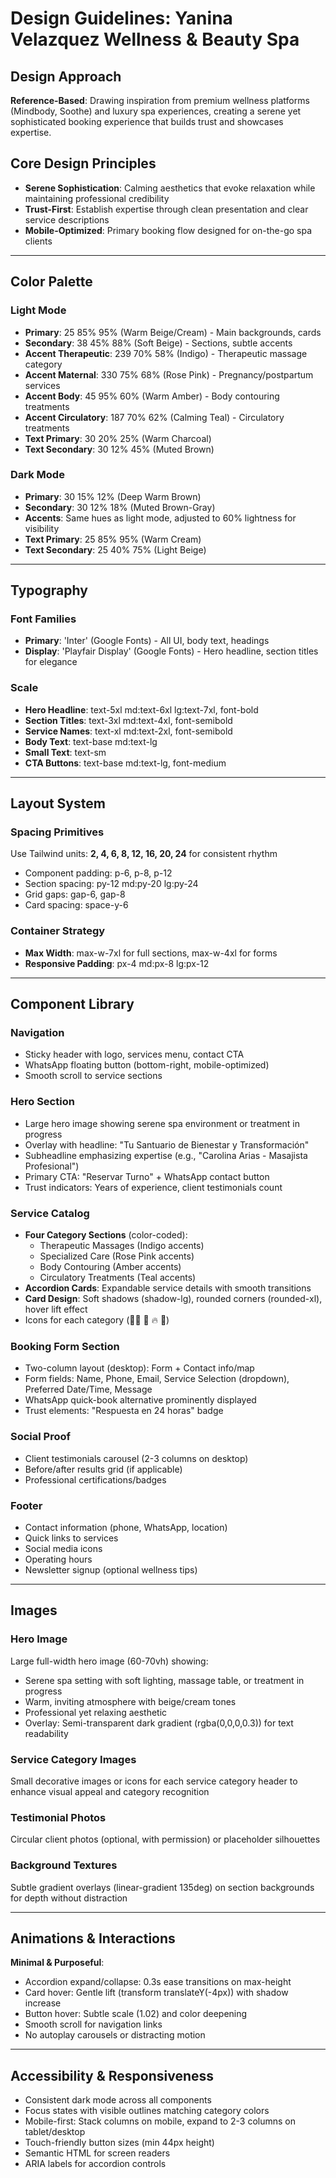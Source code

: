# Design Guidelines: Yanina Velazquez Wellness & Beauty Spa

## Design Approach
**Reference-Based**: Drawing inspiration from premium wellness platforms (Mindbody, Soothe) and luxury spa experiences, creating a serene yet sophisticated booking experience that builds trust and showcases expertise.

## Core Design Principles
- **Serene Sophistication**: Calming aesthetics that evoke relaxation while maintaining professional credibility
- **Trust-First**: Establish expertise through clean presentation and clear service descriptions
- **Mobile-Optimized**: Primary booking flow designed for on-the-go spa clients

---

## Color Palette

### Light Mode
- **Primary**: 25 85% 95% (Warm Beige/Cream) - Main backgrounds, cards
- **Secondary**: 38 45% 88% (Soft Beige) - Sections, subtle accents
- **Accent Therapeutic**: 239 70% 58% (Indigo) - Therapeutic massage category
- **Accent Maternal**: 330 75% 68% (Rose Pink) - Pregnancy/postpartum services
- **Accent Body**: 45 95% 60% (Warm Amber) - Body contouring treatments
- **Accent Circulatory**: 187 70% 62% (Calming Teal) - Circulatory treatments
- **Text Primary**: 30 20% 25% (Warm Charcoal)
- **Text Secondary**: 30 12% 45% (Muted Brown)

### Dark Mode
- **Primary**: 30 15% 12% (Deep Warm Brown)
- **Secondary**: 30 12% 18% (Muted Brown-Gray)
- **Accents**: Same hues as light mode, adjusted to 60% lightness for visibility
- **Text Primary**: 25 85% 95% (Warm Cream)
- **Text Secondary**: 25 40% 75% (Light Beige)

---

## Typography

### Font Families
- **Primary**: 'Inter' (Google Fonts) - All UI, body text, headings
- **Display**: 'Playfair Display' (Google Fonts) - Hero headline, section titles for elegance

### Scale
- **Hero Headline**: text-5xl md:text-6xl lg:text-7xl, font-bold
- **Section Titles**: text-3xl md:text-4xl, font-semibold
- **Service Names**: text-xl md:text-2xl, font-semibold
- **Body Text**: text-base md:text-lg
- **Small Text**: text-sm
- **CTA Buttons**: text-base md:text-lg, font-medium

---

## Layout System

### Spacing Primitives
Use Tailwind units: **2, 4, 6, 8, 12, 16, 20, 24** for consistent rhythm
- Component padding: p-6, p-8, p-12
- Section spacing: py-12 md:py-20 lg:py-24
- Grid gaps: gap-6, gap-8
- Card spacing: space-y-6

### Container Strategy
- **Max Width**: max-w-7xl for full sections, max-w-4xl for forms
- **Responsive Padding**: px-4 md:px-8 lg:px-12

---

## Component Library

### Navigation
- Sticky header with logo, services menu, contact CTA
- WhatsApp floating button (bottom-right, mobile-optimized)
- Smooth scroll to service sections

### Hero Section
- Large hero image showing serene spa environment or treatment in progress
- Overlay with headline: "Tu Santuario de Bienestar y Transformación"
- Subheadline emphasizing expertise (e.g., "Carolina Arias - Masajista Profesional")
- Primary CTA: "Reservar Turno" + WhatsApp contact button
- Trust indicators: Years of experience, client testimonials count

### Service Catalog
- **Four Category Sections** (color-coded):
  - Therapeutic Massages (Indigo accents)
  - Specialized Care (Rose Pink accents)
  - Body Contouring (Amber accents)
  - Circulatory Treatments (Teal accents)
- **Accordion Cards**: Expandable service details with smooth transitions
- **Card Design**: Soft shadows (shadow-lg), rounded corners (rounded-xl), hover lift effect
- Icons for each category (💆‍♀️ 🤰 🔥 🌊)

### Booking Form Section
- Two-column layout (desktop): Form + Contact info/map
- Form fields: Name, Phone, Email, Service Selection (dropdown), Preferred Date/Time, Message
- WhatsApp quick-book alternative prominently displayed
- Trust elements: "Respuesta en 24 horas" badge

### Social Proof
- Client testimonials carousel (2-3 columns on desktop)
- Before/after results grid (if applicable)
- Professional certifications/badges

### Footer
- Contact information (phone, WhatsApp, location)
- Quick links to services
- Social media icons
- Operating hours
- Newsletter signup (optional wellness tips)

---

## Images

### Hero Image
Large full-width hero image (60-70vh) showing:
- Serene spa setting with soft lighting, massage table, or treatment in progress
- Warm, inviting atmosphere with beige/cream tones
- Professional yet relaxing aesthetic
- Overlay: Semi-transparent dark gradient (rgba(0,0,0,0.3)) for text readability

### Service Category Images
Small decorative images or icons for each service category header to enhance visual appeal and category recognition

### Testimonial Photos
Circular client photos (optional, with permission) or placeholder silhouettes

### Background Textures
Subtle gradient overlays (linear-gradient 135deg) on section backgrounds for depth without distraction

---

## Animations & Interactions
**Minimal & Purposeful**:
- Accordion expand/collapse: 0.3s ease transitions on max-height
- Card hover: Gentle lift (transform translateY(-4px)) with shadow increase
- Button hover: Subtle scale (1.02) and color deepening
- Smooth scroll for navigation links
- No autoplay carousels or distracting motion

---

## Accessibility & Responsiveness
- Consistent dark mode across all components
- Focus states with visible outlines matching category colors
- Mobile-first: Stack columns on mobile, expand to 2-3 columns on tablet/desktop
- Touch-friendly button sizes (min 44px height)
- Semantic HTML for screen readers
- ARIA labels for accordion controls
